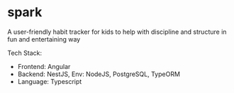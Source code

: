 # spark
A user-friendly habit tracker for kids to help with discipline and structure in fun and entertaining way

Tech Stack:
  - Frontend: Angular
  - Backend: NestJS, Env: NodeJS, PostgreSQL, TypeORM
  - Language: Typescript
